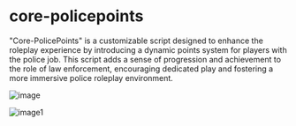 # core-policepoints
"Core-PolicePoints" is a customizable script designed to enhance the roleplay experience by introducing a dynamic points system for players with the police job. This script adds a sense of progression and achievement to the role of law enforcement, encouraging dedicated play and fostering a more immersive police roleplay environment.

![image](https://cdn.discordapp.com/attachments/1010235240050077816/1202329977237032960/Screenshot_5.png?ex=65cd100c&is=65ba9b0c&hm=b8bbac7a07f308f0d744fd989507b18fbc56d68f1278332064d6fb81f389195d&)

![image1](https://cdn.discordapp.com/attachments/1010235240050077816/1202330319571656704/Screenshot_6.png?ex=65cd105e&is=65ba9b5e&hm=64dd87e410fe64d02567810e2be496f9e1054c967c24ff4a6e2d46956d2d2f07&)
